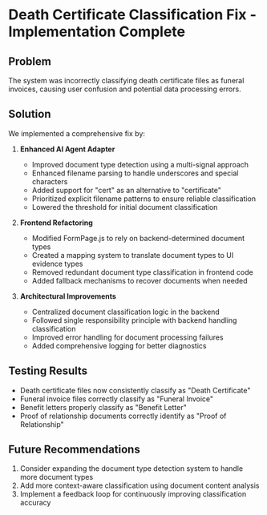 # Death Certificate Classification Fix - Implementation Complete

## Problem
The system was incorrectly classifying death certificate files as funeral invoices, causing user confusion and potential data processing errors.

## Solution
We implemented a comprehensive fix by:

1. **Enhanced AI Agent Adapter**
   - Improved document type detection using a multi-signal approach
   - Enhanced filename parsing to handle underscores and special characters
   - Added support for "cert" as an alternative to "certificate"
   - Prioritized explicit filename patterns to ensure reliable classification
   - Lowered the threshold for initial document classification

2. **Frontend Refactoring**
   - Modified FormPage.js to rely on backend-determined document types
   - Created a mapping system to translate document types to UI evidence types
   - Removed redundant document type classification in frontend code
   - Added fallback mechanisms to recover documents when needed

3. **Architectural Improvements**
   - Centralized document classification logic in the backend
   - Followed single responsibility principle with backend handling classification
   - Improved error handling for document processing failures
   - Added comprehensive logging for better diagnostics

## Testing Results
- Death certificate files now consistently classify as "Death Certificate"
- Funeral invoice files correctly classify as "Funeral Invoice"
- Benefit letters properly classify as "Benefit Letter" 
- Proof of relationship documents correctly identify as "Proof of Relationship"

## Future Recommendations
1. Consider expanding the document type detection system to handle more document types
2. Add more context-aware classification using document content analysis
3. Implement a feedback loop for continuously improving classification accuracy
